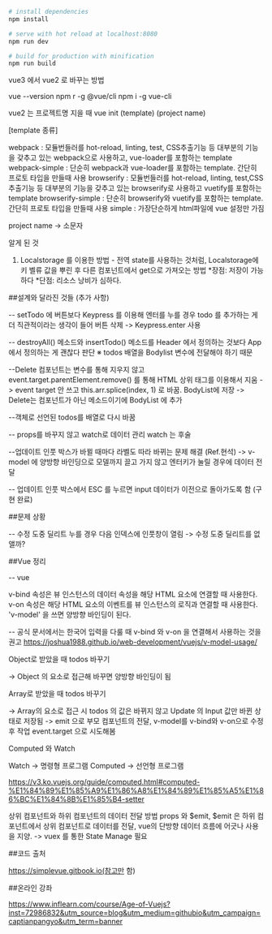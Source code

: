 
```bash
# install dependencies
npm install

# serve with hot reload at localhost:8080
npm run dev

# build for production with minification
npm run build
```

vue3 에서 vue2 로 바꾸는 방법

vue --version
npm r -g @vue/cli
npm i -g vue-cli

vue2 는 프로젝트명 지을 때
vue init (template) (project name)

[template 종류]

webpack : 모듈번들러를 hot-reload, linting, test, CSS추출기능 등 대부분의 기능을 갖추고 있는 webpack으로 사용하고, vue-loader를 포함하는 template
webpack-simple : 단순히 webpack과 vue-loader를 포함하는 template. 간단히 프로토 타입을 만들때 사용
browserify : 모듈번들러를 hot-reload, linting, test,CSS추출기능 등 대부분의 기능을 갖추고 있는 browserify로 사용하고 vuetify를 포함하는 template
browserify-simple : 단순히 browserify와 vuetify를 포함하는 template. 간단히 프로토 타입을 만들때 사용
simple : 가장단순하게 html파일에 vue 설정만 가짐

project name -> 소문자


알게 된 것

1. Localstorage 를 이용한 방법 - 전역 state를 사용하는 것처럼, Localstorage에 키 벨류 값을 뿌린 후 다른 컴포넌트에서 get으로 가져오는 방법
  *장점: 저장이 가능하다
  *단점: 리소스 낭비가 심하다.


##설계와 달라진 것들 (추가 사항)

-- setTodo 에 버튼보다 Keypress 를 이용해 엔터를 누를 경우 todo 를 추가하는 게 더 직관적이라는 생각이 들어 버튼 삭제
    -> Keypress.enter 사용

-- destroyAll() 메소드와 insertTodo() 메소드를 Header 에서 정의하는 것보다 App 에서 정의하는 게 괜찮다 판단
 ※ todos 배열을 Bodylist 변수에 전달해야 하기 때문

--Delete 컴포넌트는 변수를 통해 지우지 않고 event.target.parentElement.remove() 를 통해 HTML 상위 태그를 이용해서 지움
    -> event target 안 쓰고 this.arr.splice(index, 1) 로 바꿈. BodyList에 저장
    -> Delete는 컴포넌트가 아닌 메소드이기에 BodyList 에 추가

--객체로 선언된 todos를 배열로 다시 바꿈

-- props를 바꾸지 않고 watch로 데이터 관리 watch 는 후술

--업데이트 인풋 박스가 바뀔 때마다 라벨도 따라 바뀌는 문제 해결 (Ref.현석)
  -> v-model 에 양방향 바인딩으로 모델까지 끌고 가지 않고 엔터키가 눌릴 경우에 데이터 전달

-- 업데이트 인풋 박스에서 ESC 를 누르면 input 데이터가 이전으로 돌아가도록 함 (구현 완료)


##문제 상황

-- 수정 도중 딜리트 누를 경우 다음 인덱스에 인풋창이 열림 -> 수정 도중 딜리트를 없앨까?

##Vue 정리

-- vue

v-bind 속성은 뷰 인스턴스의 데이터 속성을 해당 HTML 요소에 연결할 때 사용한다.
v-on 속성은 해당 HTML 요소의 이벤트를 뷰 인스턴스의 로직과 연결할 때 사용한다.
'v-model' 을 쓰면 양방향 바인딩이 된다.

-- 공식 문서에서는 한국어 입력을 다룰 때 v-bind 와 v-on 을 연결해서 사용하는 것을 권고
https://joshua1988.github.io/web-development/vuejs/v-model-usage/

Object로 받았을 때 todos 바꾸기

-> Object 의 요소로 접근해 바꾸면 양방향 바인딩이 됨

Array로 받았을 때 todos 바꾸기

-> Array의 요소로 접근 시 todos 의 값은 바뀌지 않고 Update 의 Input 값만 바뀐 상태로 저장됨
-> emit 으로 부모 컴포넌트의 전달, v-model를 v-bind와 v-on으로 수정 후 작업 event.target 으로 시도해봄


Computed 와 Watch

Watch -> 명령형 프로그램
Computed -> 선언형 프로그램

https://v3.ko.vuejs.org/guide/computed.html#computed-%E1%84%89%E1%85%A9%E1%86%A8%E1%84%89%E1%85%A5%E1%86%BC%E1%84%8B%E1%85%B4-setter


상위 컴포넌트와 하위 컴포넌트의 데이터 전달 방법 props 와 $emit,
$emit 은 하위 컴포넌트에서 상위 컴포넌트로 데이터를 전달,
vue의 단방향 데이터 흐름에 어긋나 사용을 지양. -> vuex 를 통한 State Manage 필요

##코드 출처

https://simplevue.gitbook.io(참고만 함)


##온라인 강좌

https://www.inflearn.com/course/Age-of-Vuejs?inst=72986832&utm_source=blog&utm_medium=githubio&utm_campaign=captianpangyo&utm_term=banner

